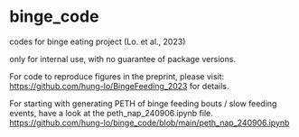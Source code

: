 # binge_code
codes for binge eating project (Lo. et al., 2023)

only for internal use, with no guarantee of package versions. 

For code to reproduce figures in the preprint, please visit:
https://github.com/hung-lo/BingeFeeding_2023
for details. 

For starting with generating PETH of binge feeding bouts / slow feeding events, have a look at the peth_nap_240906.ipynb file.
https://github.com/hung-lo/binge_code/blob/main/peth_nap_240906.ipynb
